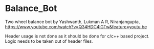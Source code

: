 # Balance_Bot
Two wheel balance bot
by 
Yashwanth,
Lukman A R,
Niranjangupta,
https://www.youtube.com/watch?v=Q34HDC4lGTw&feature=youtu.be



Header usage is not done as it should be done for c/c++ based project. Logic needs to 
be taken out of header files.
